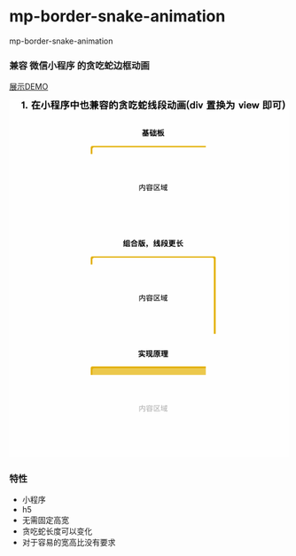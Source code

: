 # mp-border-snake-animation
mp-border-snake-animation

### 兼容 微信小程序 的贪吃蛇边框动画
[展示DEMO](http://cooperhu.com/mp-border-snake-animation/)

![img](https://github.com/huguobo/mp-border-snake-animation/blob/main/border-animation2.gif)

### 特性
- 小程序
- h5
- 无需固定高宽
- 贪吃蛇长度可以变化
- 对于容易的宽高比没有要求



